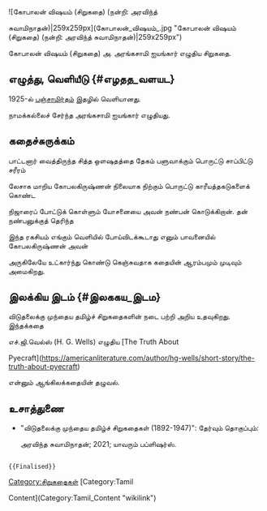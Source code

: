 ![கோபாலன் விஷயம் (சிறுகதை) (நன்றி: அரவிந்த்
சுவாமிநாதன்)\|259x259px](கோபாலன்_விஷயம்_.jpg "கோபாலன் விஷயம் (சிறுகதை) (நன்றி: அரவிந்த் சுவாமிநாதன்)|259x259px")
கோபாலன் விஷயம் (சிறுகதை) அ. அரங்கசாமி ஐயங்கார் எழுதிய சிறுகதை.

## எழுத்து, வெளியீடு {#எழதத_வளயட}

1925-ல் [பஞ்சாமிர்தம்](பஞ்சாமிர்தம்_(இதழ்) "wikilink") இதழில் வெளியானது.
நாமக்கல்லைச் சேர்ந்த அரங்கசாமி ஐயங்கார் எழுதியது.

## கதைச்சுருக்கம்

பாட்டனார் வைத்திருந்த சித்த ஒளஷதத்தை தேகம் பளுவாக்கும் பொருட்டு சாப்பிட்டு சரீரம்
லேசாக மாறிய கோபலகிருஷ்ணன் நிலையாக நிற்கும் பொருட்டு காரீயத்தகடுகளைக் கொண்ட
நிஜாரைப் போட்டுக் கொள்ளும் யோசனையை அவன் நண்பன் கொடுக்கிறான். தன் நண்பனுக்குத் தெரிந்த
இந்த ரகசியம் எங்கும் வெளியில் போய்விடக்கூடாது எனும் பாவனையில் கோபலகிருஷ்ணன் அவன்
அருகிலேயே உட்கார்ந்து கொண்டு கெஞ்சுவதாக கதையின் ஆரம்பமும் முடிவும் அமைகிறது.

## இலக்கிய இடம் {#இலககய_இடம}

விடுதலைக்கு முந்தைய தமிழ்ச் சிறுகதைகளின் நடை பற்றி அறிய உதவுகிறது. இந்தக்கதை
எச்.ஜி.வெல்ஸ் (H. G. Wells) எழுதிய [The Truth About
Pyecraft](https://americanliterature.com/author/hg-wells/short-story/the-truth-about-pyecraft)
என்னும் ஆங்கிலக்கதையின் தழுவல்.

## உசாத்துணை

-   \"விடுதலைக்கு முந்தைய தமிழ்ச் சிறுகதைகள் (1892-1947)\": தேர்வும் தொகுப்பும்:
    அரவிந்த சுவாமிநாதன்; 2021; யாவரும் பப்ளிஷர்ஸ்.

```{=mediawiki}
{{Finalised}}
```
[Category:சிறுகதைகள்](Category:சிறுகதைகள் "wikilink") [Category:Tamil
Content](Category:Tamil_Content "wikilink")
